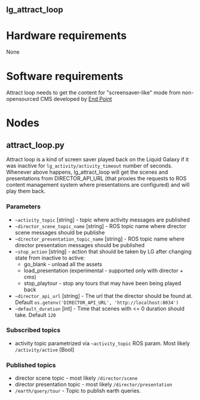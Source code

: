 lg_attract_loop
---------------

# Hardware requirements

None

# Software requirements

Attract loop needs to get the content for "screensaver-like" mode from
non-opensourced CMS developed by [End Point](http://endpoint.com)

# Nodes

## attract_loop.py

Attract loop is a kind of screen saver played back on the Liquid Galaxy
if it was inactive for `lg_activity/activity_timeout` number of seconds.
Whenever above happens, lg_attract_loop will get the scenes and
presentations from DIRECTOR_API_URL (that proxies the requests to ROS
content management system where presentations are configured) and will
play them back.

### Parameters

* `~activity_topic` [string] - topic where activity messages are
  published
* `~director_scene_topic_name` [string] - ROS topic name where director
  scene messages should be publishe
* `~director_presentation_topic_name` [string] - ROS topic name where
  director presentation messages should be published
* `~stop_action` [string] - action that should be taken by LG after
  changing state from inactive to active:
  - go_blank - unload all the assets
  - load_presentation (experimental - supported only with director + cms)
  - stop_playtour - stop any tours that may have been being played back
* `~director_api_url` [string] - The url that the director should be found at.
  Default `os.getenv('DIRECTOR_API_URL', 'http://localhost:8034')`
* `~default_duration` [int] - Time that scenes with <= 0 duration should
  take. Default `120`

### Subscribed topics

* activity topic parametrized via `~activity_topic` ROS param. Most
  likely `/activity/active` [Bool]

### Published topics

* director scene topic - most likely `/director/scene`
* director presentation topic - most likely `/director/presentation`
* `/earth/query/tour` - Topic to publish earth queries.
